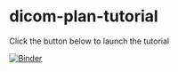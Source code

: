 # dicom-plan-tutorial
 
Click the button below to launch the tutorial  

[![Binder](https://mybinder.org/badge_logo.svg)](https://mybinder.org/v2/gh/alasdairrutherford/dicom-plan-tutorial/blob/main?labpath=Example-External-Beam.ipynb)
